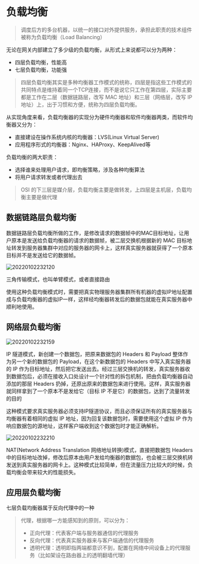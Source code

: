# 负载均衡

> 调度后方的多台机器，以统一的接口对外提供服务，承担此职责的技术组件被称为负载均衡（Load Balancing）

无论在网关内部建立了多少级的负载均衡，从形式上来说都可以分为两种：

- 四层负载均衡，性能高
- 七层负载均衡，功能强

> 四层负载均衡其实是多种均衡器工作模式的统称，四层是指这些工作模式的共同特点是维持着同一个TCP连接，而不是说它只工作在第四层，实际主要都是工作在二层（数据链路层，改写 MAC 地址）和三层（网络层，改写 IP 地址）上，出于习惯和方便，统称为四层负载均衡。

从实现角度来看，负载均衡器的实现分为硬件均衡器和软件均衡器两类，而软件均衡器又分为：

- 直接建设在操作系统内核的均衡器：LVS(Linux Virtual Server)
- 应用程序形式的均衡器：Nginx、HAProxy、KeepAlived等

负载均衡的两大职责：

- 选择谁来处理用户请求，即均衡策略，涉及各种均衡算法
- 将用户请求转发或者代理出去

> OSI 的下三层是媒介层，负载均衡主要是做转发，上四层是主机层，负载均衡主要是做代理

## 数据链路层负载均衡

数据链路层负载均衡所做的工作，是修改请求的数据帧中的MAC目标地址，让用户原本是发送给负载均衡器的请求的数据帧，被二层交换机根据新的 MAC 目标地址转发到服务器集群中对应的服务器的网卡上，这样真实服务器就获得了一个原本目标并不是发送给它的数据帧。

![20220102232120](http://image.zuoright.com/20220102232120.png)

三角传输模式，也叫单臂模式，或者直接路由

使用这种负载均衡模式时，需要把真实物理服务器集群所有机器的虚拟IP地址配置成与负载均衡器的虚拟IP一样，这样经均衡器转发后的数据包就能在真实服务器中顺利地使用。

## 网络层负载均衡

![20220102232159](http://image.zuoright.com/20220102232159.png)

IP 隧道模式，新创建一个数据包，把原来数据包的 Headers 和 Payload 整体作为另一个新的数据包的 Payload，在这个新数据包的 Headers 中写入真实服务器的 IP 作为目标地址，然后把它发送出去。经过三层交换机的转发，真实服务器收到数据包后，必须在接收入口处设计一个针对性的拆包机制，把由负载均衡器自动添加的那层 Headers 扔掉，还原出原来的数据包来进行使用。这样，真实服务器就同样拿到了一个原本不是发给它（目标 IP 不是它）的数据包，达到了流量转发的目的

这种模式要求真实服务器必须支持IP隧道协议，而且必须保证所有的真实服务器与均衡器有着相同的虚拟 IP 地址，因为回复该数据包时，需要使用这个虚拟 IP 作为响应数据包的源地址，这样客户端收到这个数据包时才能正确解析。

![20220102232210](http://image.zuoright.com/20220102232210.png)

NAT(Network Address Translation 网络地址转换)模式，直接把数据包 Headers 中的目标地址改掉，修改后原本由用户发给均衡器的数据包，也会被三层交换机转发送到真实服务器的网卡上。这种模式比较简单，但在流量压力比较大的时候，负载均衡会带来较大的性能损失。

## 应用层负载均衡

七层负载均衡器属于反向代理中的一种

> 代理，根据哪一方能感知到的原则，可以分为：
>
> - 正向代理：代表客户端与服务器通信的代理服务
> - 反向代理：代表真实服务器来与客户端通信的代理服务
> - 透明代理：透明即指两端都意识不到，配置在网络中间设备上的代理服务（比如架设在路由器上的透明翻墙代理）
